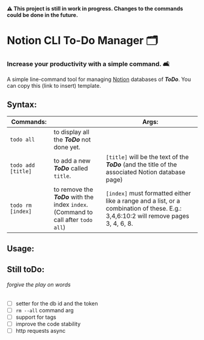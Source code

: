 
#### ⚠️ This project is still in work in progress. Changes to the commands could be done in the future.


# Notion CLI To-Do Manager 🗂
### Increase your productivity with a simple command. 🛋

A simple line-command tool for managing [Notion](http://notion.so) databases of ___ToDo___. You can copy this (link to insert) template.


## Syntax:

| Commands:|    | Args:|
|---|---|---|
| `todo all` | to display all the ___ToDo___ not done yet. |    |
| `todo add [title]` | to add a new ___ToDo___ called `title`. |   `[title]` will be the text of the ___ToDo___ (and the title of the associated Notion database page)  | 
| `todo rm [index]` | to remove the ___ToDo___ with the index `index`.  <br> (Command to call after `todo all`)| `[index]` must formatted either like a range and a list, or a combination of these. E.g.: 3,4,6:10:2 will remove pages 3, 4, 6, 8.

## Usage:




## Still toDo:
###### forgive the play on words

- [ ] setter for the db id and the token
- [ ] `rm --all` command arg
- [ ] support for tags
- [ ] improve the code stability
- [ ] http requests async 
